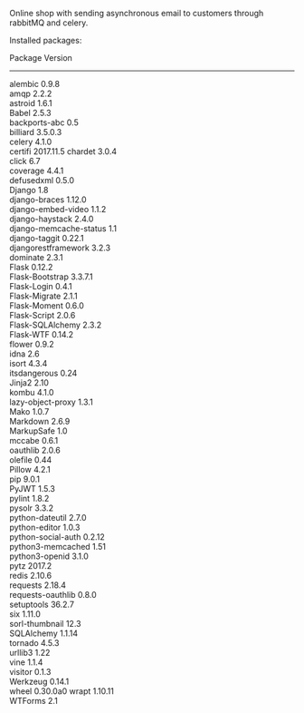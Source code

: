 Online shop with sending asynchronous email to customers through rabbitMQ and celery.


Installed packages:

Package                Version  
---------------------- ---------
alembic                0.9.8    
amqp                   2.2.2    
astroid                1.6.1    
Babel                  2.5.3    
backports-abc          0.5      
billiard               3.5.0.3  
celery                 4.1.0    
certifi                2017.11.5
chardet                3.0.4    
click                  6.7      
coverage               4.4.1    
defusedxml             0.5.0    
Django                 1.8      
django-braces          1.12.0   
django-embed-video     1.1.2    
django-haystack        2.4.0    
django-memcache-status 1.1      
django-taggit          0.22.1   
djangorestframework    3.2.3    
dominate               2.3.1    
Flask                  0.12.2   
Flask-Bootstrap        3.3.7.1  
Flask-Login            0.4.1    
Flask-Migrate          2.1.1    
Flask-Moment           0.6.0    
Flask-Script           2.0.6    
Flask-SQLAlchemy       2.3.2    
Flask-WTF              0.14.2   
flower                 0.9.2    
idna                   2.6      
isort                  4.3.4    
itsdangerous           0.24     
Jinja2                 2.10     
kombu                  4.1.0    
lazy-object-proxy      1.3.1    
Mako                   1.0.7    
Markdown               2.6.9    
MarkupSafe             1.0      
mccabe                 0.6.1    
oauthlib               2.0.6    
olefile                0.44     
Pillow                 4.2.1    
pip                    9.0.1    
PyJWT                  1.5.3    
pylint                 1.8.2    
pysolr                 3.3.2    
python-dateutil        2.7.0    
python-editor          1.0.3    
python-social-auth     0.2.12   
python3-memcached      1.51     
python3-openid         3.1.0    
pytz                   2017.2   
redis                  2.10.6   
requests               2.18.4   
requests-oauthlib      0.8.0    
setuptools             36.2.7   
six                    1.11.0   
sorl-thumbnail         12.3     
SQLAlchemy             1.1.14   
tornado                4.5.3    
urllib3                1.22     
vine                   1.1.4    
visitor                0.1.3    
Werkzeug               0.14.1   
wheel                  0.30.0a0 
wrapt                  1.10.11  
WTForms                2.1      

